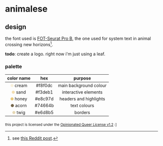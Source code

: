 # animalese

## design

the font used is [FOT-Seurat Pro B](https://fontworks.co.jp/fontsearch/seuratpro-b/), the one used for system text in animal crossing new horizons[^1].

**todo**: create a logo. right now i'm just using a leaf.

### palette

|                color name                |   hex   |        purpose         |
| :--------------------------------------: | :-----: | :--------------------: |
| ![cream swatch](palette/cream.png) cream | #f8f0dc | main background colour |
|  ![sand swatch](palette/sand.png) sand   | #f3deb1 |  interactive elements  |
| ![honey swatch](palette/honey.png) honey | #e8c97d | headers and highlights |
| ![acorn swatch](palette/acorn.png) acorn | #74664b |      text colours      |
|  ![twig swatch](palette/twig.png) twig   | #e6d8b5 |        borders         |

[^1]: see [this Reddit post](https://www.reddit.com/r/AnimalCrossing/comments/gmz7u2/ever_wondered_what_font_they_use_in_new_horizons/).

<sub>this project is licensed under the <a href="license.md">Opinionated Queer License v1.2</a> :]</sub>
